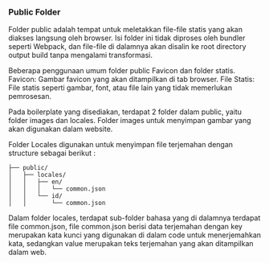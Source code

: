 ### Public Folder

Folder public adalah tempat untuk meletakkan file-file statis yang akan diakses langsung oleh browser. Isi folder ini tidak diproses oleh bundler seperti Webpack, dan file-file di dalamnya akan disalin ke root directory output build tanpa mengalami transformasi.

Beberapa penggunaan umum folder public Favicon dan folder statis. Favicon: Gambar favicon yang akan ditampilkan di tab browser. File Statis: File statis seperti gambar, font, atau file lain yang tidak memerlukan pemrosesan.

Pada boilerplate yang disediakan, terdapat 2 folder dalam public, yaitu folder images dan locales. Folder images untuk menyimpan gambar yang akan digunakan dalam website.

Folder Locales digunakan untuk menyimpan file terjemahan dengan structure sebagai berikut :

```
├── public/
│   ├── locales/
│   │   ├── en/
│   │   │   └── common.json
│   │   └── id/
│   │       └── common.json
```

Dalam folder locales, terdapat sub-folder bahasa yang di dalamnya terdapat file common.json, file common.json berisi data terjemahan dengan key merupakan kata kunci yang digunakan di dalam code untuk menerjemahkan kata, sedangkan value merupakan teks terjemahan yang akan ditampilkan dalam web.
